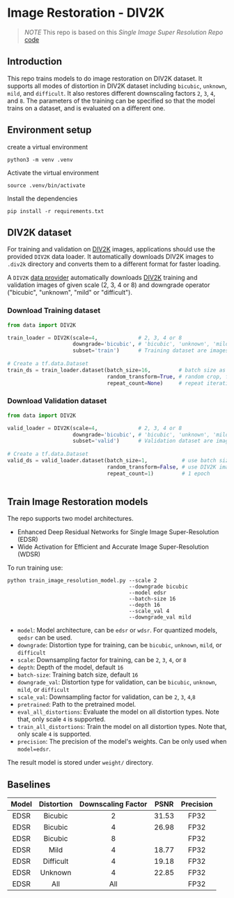 # Image Restoration - DIV2K
>*NOTE* This repo is based on this *Single Image Super Resolution Repo* [code](https://github.com/krasserm/super-resolution)

## Introduction
This repo trains models to do image restoration on DIV2K dataset. It supports all modes of distortion in DIV2K dataset including `bicubic`, `unknown`, `mild`, and `difficult`. It also restores different downscaling factors `2`, `3`, `4`, and `8`. The parameters of the training can be specified so that the model trains on a dataset, and is evaluated on a different one.


## Environment setup

create a virtual environment
```
python3 -m venv .venv
```
Activate the virtual environment
```
source .venv/bin/activate
```
Install the dependencies 
```
pip install -r requirements.txt
```

## DIV2K dataset

For training and validation on [DIV2K](https://data.vision.ee.ethz.ch/cvl/DIV2K/) images, applications should use the 
provided `DIV2K` data loader. It automatically downloads DIV2K images to `.div2k` directory and converts them to a 
different format for faster loading.

A `DIV2K` [data provider](#div2k-dataset) automatically downloads [DIV2K](https://data.vision.ee.ethz.ch/cvl/DIV2K/) 
training and validation images of given scale (2, 3, 4 or 8) and downgrade operator ("bicubic", "unknown", "mild" or 
"difficult"). 

### Download Training dataset

```python
from data import DIV2K

train_loader = DIV2K(scale=4,             # 2, 3, 4 or 8
                     downgrade='bicubic', # 'bicubic', 'unknown', 'mild' or 'difficult' 
                     subset='train')      # Training dataset are images 001 - 800
                     
# Create a tf.data.Dataset          
train_ds = train_loader.dataset(batch_size=16,         # batch size as described in the EDSR and WDSR papers
                                random_transform=True, # random crop, flip, rotate as described in the EDSR paper
                                repeat_count=None)     # repeat iterating over training images indefinitely
```

### Download Validation dataset

```python
from data import DIV2K

valid_loader = DIV2K(scale=4,             # 2, 3, 4 or 8
                     downgrade='bicubic', # 'bicubic', 'unknown', 'mild' or 'difficult' 
                     subset='valid')      # Validation dataset are images 801 - 900
                     
# Create a tf.data.Dataset          
valid_ds = valid_loader.dataset(batch_size=1,           # use batch size of 1 as DIV2K images have different size
                                random_transform=False, # use DIV2K images in original size 
                                repeat_count=1)         # 1 epoch
                 
```

## Train Image Restoration models

The repo supports two model architectures.

- Enhanced Deep Residual Networks for Single Image Super-Resolution (EDSR)
- Wide Activation for Efficient and Accurate Image Super-Resolution (WDSR)

To run training use:

```
python train_image_resolution_model.py --scale 2
                                       --downgrade bicubic 
                                       --model edsr
                                       --batch-size 16
                                       --depth 16
                                       --scale_val 4
                                       --downgrade_val mild
```
- `model`: Model architecture, can be `edsr` or `wdsr`. For quantized models, `qedsr` can be used.
- `downgrade`: Distortion type for training, can be `bicubic`, `unknown`, `mild`, or `difficult`
- `scale`: Downsampling factor for training, can be `2`, `3`, `4`, or `8`
- `depth`: Depth of the model, default `16`
- `batch-size`: Training batch size, default `16`
- `downgrade_val`: Distortion type for validation, can be `bicubic`, `unknown`, `mild`, or `difficult`
- `scale_val`: Downsampling factor for validation, can be `2`, `3`, `4`,`8`
- `pretrained`: Path to the pretrained model.
- `eval_all_distortions`: Evaluate the model on all distortion types. Note that, only scale `4` is supported.
- `train_all_distortions`: Train the model on all distortion types. Note that, only scale `4` is supported.
- `precision`: The precision of the model's weights. Can be only used when `model=edsr`.

The result model is stored under `weight/` directory.

## Baselines
| Model | Distortion | Downscaling Factor |  PSNR  | Precision |
|:-----:|:----------:|:------------------:|:------:|:---------:|
|  EDSR |   Bicubic  |          2         |  31.53 |    FP32   |
|  EDSR |   Bicubic  |          4         |  26.98 |    FP32   |
|  EDSR |   Bicubic  |          8         |        |    FP32   |
|  EDSR |    Mild    |          4         |  18.77 |    FP32   |
|  EDSR |  Difficult |          4         |  19.18 |    FP32   |
|  EDSR |   Unknown  |          4         |  22.85 |    FP32   |
|  EDSR |    All     |         All        |        |    FP32   |

